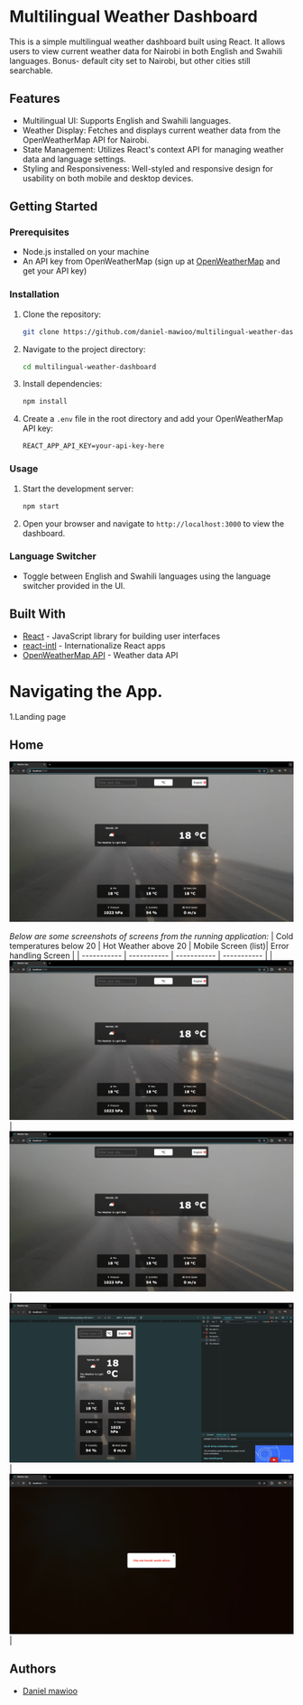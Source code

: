 
# Multilingual Weather Dashboard

This is a simple multilingual weather dashboard built using React. It allows users to view current weather data for Nairobi in both English and Swahili languages.
Bonus- default city set to  Nairobi, but other cities still searchable.

## Features

- Multilingual UI: Supports English and Swahili languages.
- Weather Display: Fetches and displays current weather data from the OpenWeatherMap API for Nairobi.
- State Management: Utilizes React's context API for managing weather data and language settings.
- Styling and Responsiveness: Well-styled and responsive design for usability on both mobile and desktop devices.

## Getting Started

### Prerequisites

- Node.js installed on your machine
- An API key from OpenWeatherMap (sign up at [OpenWeatherMap](https://openweathermap.org/) and get your API key)

### Installation

1. Clone the repository:

   ```bash
   git clone https://github.com/daniel-mawioo/multilingual-weather-dashboard.git
   ```

2. Navigate to the project directory:

   ```bash
   cd multilingual-weather-dashboard
   ```

3. Install dependencies:

   ```bash
   npm install
   ```

4. Create a `.env` file in the root directory and add your OpenWeatherMap API key:

   ```
   REACT_APP_API_KEY=your-api-key-here
   ```

### Usage

1. Start the development server:

   ```bash
   npm start
   ```

2. Open your browser and navigate to `http://localhost:3000` to view the dashboard.

### Language Switcher

- Toggle between English and Swahili languages using the language switcher provided in the UI.

## Built With

- [React](https://reactjs.org/) - JavaScript library for building user interfaces
- [react-intl](https://github.com/formatjs/react-intl) - Internationalize React apps
- [OpenWeatherMap API](https://openweathermap.org/api) - Weather data API


# Navigating the App.
1.Landing page

## Home
![Dashboard Preview](./screenshots/main.png)


_Below are some screenshots of screens from the running application:_
| Cold temperatures below 20      |  Hot Weather above 20 | Mobile Screen (list)| Error handling Screen |
| ----------- | ----------- | ----------- | ----------- |
| ![splash](./screenshots/main.png) | ![main](./screenshots/main.png)| ![main](./screenshots/mobile.png) | ![new](./screenshots/errorhandling.png) |



## Authors

- [Daniel mawioo](https://github.com/daniel-mawioo)
